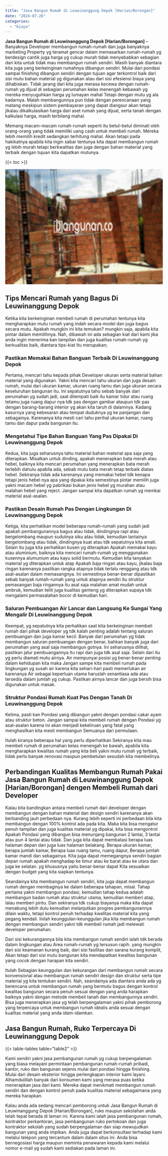 ```yaml
---
title: "Jasa Bangun Rumah di Leuwinanggung Depok [Harian/Borongan]"
date: "2024-07-26"
categories: 
  - "biaya"
---
```


**Jasa Bangun Rumah di Leuwinanggung Depok \[Harian/Borongan\]** – Banyaknya Developer membangun rumah-rumah dan juga banyaknya marketing Property yg teramat gencar dalam memasarkan rumah-rumah yg berdesign cantik juga harga yg cukup murah tidak menyebabkan sebagian dari kita untuk tidak mau membangun rumah sendiri. Masih banyak diantara kita juga yang berkeinginan rumahnya dibangun sendiri. Mulai dari pondasi sampai finishing dibangun sendiri dengan tujuan agar terkontrol baik dari sisi mutu bahan material yg digunakan atau dari sisi efesiensi biaya yang dihabiskan. Tidak jarang dari kita juga merasa kecewa dengan rumah-rumah yg dijual di sebagian perumahan kelas menengah kebawah yg mereka menyuguhkan harga yg lumayan mahal Tetapi dengan mutu yg ala kadarnya. Malah membangunnya pun tidak dengan perencanaan yang matang meskipun sistem pembayaran yang dapat diangsur akan tetapi jikalau dikalkulasikan harga dari aset rumah yang dijual, serta tanah dengan kalkulasi harga, masih terbilang mahal.

Memang macam-macam rumah-rumah seperti itu betul-betul diminati oleh orang-orang yang tidak memiliki uang cash untuk membeli rumah. Mereka lebih memilih kredit sedangkan terhitung mahal. Akan tetapi pada hakikatnya apabila kita ingin sabar tentunya kita dapat membangun rumah yg lebih murah tetapi berkwalitas dan juga dengan bahan material yang terbaik dengan tujuan kita dapatkan mutunya.

{{< toc >}}

![Jasa Bangun Rumah di Leuwinanggung Depok [Harian/Borongan]](/images/borong-bangunan-29.png)

## Tips Mencari Rumah yang Bagus Di Leuwinanggung Depok

Ketika kita berkeinginan membeli rumah di perumahan tentunya kita mengharapkan mutu rumah yang indah secara model dan juga bagus secara mutu. Apakah mungkin ini kita temukan? mungkin saja, apabila kita pintar dalam memilihnya. Nah, dibawah ini ada sebagian kiat dari kami jika anda ingin menerima kan tampilan dan juga kualitas rumah-rumah yg berkualitas baik, diantara tips-kiat Itu merupakan;

### Pastikan Memakai Bahan Banguan Terbaik Di Leuwinanggung Depok

Pertama, mencari tahu kepada pihak Developer ukuran serta material bahan material yang digunakan. Yakni kita mencari tahu ukuran dan juga desain rumah, mulai dari ukuran kamar, ukuran ruang tamu dan juga ukuran secara keseluruhan bangunan itu. Ini sepatutnya tahu sebab banyak dari perumahan yg sudah jadi, saat ditempati baik itu kamar tidur atau ruang tetamu juga ruang dapur nya tdk pas dengan gambar ataupun tdk pas dengan barang-barang interior yg akan kita taruh di dalamnya. Kadang kasurnya yang kebesaran atau tempat duduknya yg ke panjangan dan sebagainya. Karenanya kita mesti cari tahu perihal ukuran kamar, ruang tamu dan dapur pada bangunan itu.

### Mengetahui Tipe Bahan Banguan Yang Pas Dipakai Di Leuwinanggung Depok

Kedua, kita juga seharusnya tahu material bahan material apa saja yang diterapkan. Misalkan untuk dinding, apakah menerapkan bata merah atau hebel, baiknya kita mencari perumahan yang menerapkan bata merah terlebih dahulu apabila ada, sebab mutu bata merah tetap terbaik diatas hebel. Sekiranya tidak ada karenanya yang memakai hebel tdk kenapa tetapi jenis hebel nya apa yang dipakai kita semestinya pintar memilih juga yakni macam hebel yg pabrikasi bukan jenis hebel yg murahan atau malahan hebel yang reject. Jangan sampai kita dapatkan rumah yg memkai material asal-asalan.

### Pastikan Desain Rumah Pas Dengan Lingkungan Di Leuwinanggung Depok

Ketiga, kita perhatikan model beberapa rumah-rumah yang sudah jadi apakah pembangunannya bagus atau tidak, dindingnya rapi atau bergelombang maupun sudutnya siku atau tidak, kemudian lantainya bergelombang atau tidak, dindingnya kuat atau tdk sepatutnya kita amati. Selain itu juga kita perhatikan kusen yg diterapkan Apakah memakai kayu atau aluminium, baiknya kita mencari rumah-rumah yg menggunakan kusennya alumunium atau kayu solid bermutu. Kemudian kita tanyakan material yg diterapkan untuk atap Apakah baja ringan atau kayu, jikalau baja ringan karenanya pastikan rangka atapnya tidak terlalu renggang atau tdk asal-asalan dalam memasangnya. Ini semestinya benar-benar dipastikan sebab banyak rumah-rumah yang untuk atapnya sendiri itu struktur pemasangan baja ringannya itu asal saja malahan amat mudah untuk ambruk, kemudian teliti juga kualitas genteng yg diterapkan supaya tdk mengalami permasalahan bocor di kemudian hari.

### Saluran Pembuangan Air Lancar dan Langsung Ke Sungai Yang Mengalir Di Leuwinanggung Depok

Keempat, yg sepatutnya kita perhatikan saat kita berkeinginan membeli rumah dari pihak developer yg tdk kalah penting adalah tentang saluran pembuangan dan juga kamar kecil. Banyak dari perumahan yg tidak membangun saluran pembuangan dengan benar, bahkan banyak juga dari perumahan yang asal saja membangun gotnya. Ini seharusnya dilihat, pastikan jalur pembuangannya itu rapi dan juga tdk asal saja. Selain dari itu yg perlu diamati mutu airnya. Air mempunyai posisi yg benar-benar penting dalam kehidupan kita maka Jangan sampe kita membeli rumah pada lingkungan yg susah air karena kita sehari-hari pasti memerlukan air karenanya Air sebagai keperluan utama haruslah senantiasa ada atau tersedia dalam jumlah yg cukup. Pastikan airnya lancar dan juga bersih bisa digunakan untuk masak.

### Struktur Pondasi Rumah Kuat Pas Dengan Tanah Di Leuwinanggung Depok

Kelima, pasti kan Pondasi yang dibangun yakni dengan pondasi cakar ayam atau struktur beton. Jangan sampai kita membeli rumah dengan Pondasi yg asal-asalan karena ini akan menjadi kekeliruan yang fatal yang menghasilkan kita mesti membangun Semuanya dari permulaan.

Itulah kiranya beberapa hal yang perlu diperhatikan Sekiranya kita mau membeli rumah di perumahan kelas menengah ke bawah, apabila kita mengharapkan kwalitas rumah yang kita beli yakni mutu rumah yg terbaik, tidak perlu banyak renovasi maupun pembetulan sesudah kita membelinya.

## Perbandingan Kualitas Membangun Rumah Pakai Jasa Bangun Rumah di Leuwinanggung Depok \[Harian/Borongan\] dengen Membeli Rumah dari Developer

Kalau kita bandingkan antara membeli rumah dari developer dengan membangun dengan bahan material dan design sendiri karenanya akan berbanding jauh perbedaan nya. Kurang lebih seperti ini perbedaan bila kita membangun dengan 100% kontrol ada pada kita. Maka kita bisa mengatur penuh tampilan dan juga kualitas material yg dipakai, kita bisa mengontrol Apakah Pondasi yang dibangun bisa menunjang bangunan 2 lantai, 3 lantai atau pun 4 lantai atau tidak. Dan juga kita dapat membatasi berapa luas halaman depan dan juga luas halaman belakang. Berapa ukuran kamar, berapa jumlah kamar, Berapa luas ruang tamu, ruang dapur, Berapa jumlah kamar mandi dan sebagainya. Kita juga dapat memegangnya sendiri bagian depan rumah apakah menghadap ke timur atau ke barat atau ke utara dan juga ke selatan. yg khususnya yaitu benar-benar dapat Kita sesuaikan dengan budget yang kita siapkan tentunya.

Seandainya kita membangun rumah sendiri, kita juga dapat membangun rumah dengan membaginya ke dalam beberapa tahapan, misal. Tahap pertama yakni membangun pondasi, kemudian tahap kedua adalah membangun badan rumah atau struktur utama, kemudian memberi atap, lalau memberi pintu. Dan sekiranya tdk cukup biayanya maka kita dapat menabung lebih dulu kemudian melanjutkan progres pembangunannya dilain waktu, tetapi kontrol penuh terhadap kwalitas material kita yang pegang kendali. Inilah keunggulan-keunggulan jika kita membangun rumah dengan membangun sendiri yakni tdk membeli rumah jadi melewati developer perumahan.

Dari sisi kekurangannya bila kita membangun rumah sendiri ialah tdk berada dalam lingkungan atau Area rumah-rumah yg tersusun rapih. yang mungkin dari sisi keamanan kurang baik, dari sisi fasilitas dan sarana kurang komplit, Akan tetapi dari sisi mutu bangunan kita mendapatkan kwalitas bangunan yang cocok dengan harapan kita sendiri.

Itulah Sebagian keunggulan dan kekurangan dari membangun rumah secara konvensional atau membangun rumah sendiri design dan struktur serta tipe material yg kita tentukan sendiri. Nah, seandainya ada diantara anda ada yg berencana untuk membangun rumah yang bermutu bagus dengan kontrol kwalitas bangunan secara penuh sesuai dengan yang anda harapkan baiknya yakni dengan metode membeli tanah dan membangunnya sendiri. Bisa juga menerapkan jasa yg telah berpengalaman yakni pihak pemborong yang terpercaya untuk membangun rumah idealis anda sesuai dengan kualitas material yang anda idam-idamkan.

## Jasa Bangun Rumah, Ruko Terpercaya Di Leuwinanggung Depok

{{< table-tables table="table2" >}}

Kami sendiri yakni jasa pembangunan rumah yg cukup berpengalaman yang biasa melayani permintaan pembangunan rumah-rumah pribadi, kantor, ruko dan bangunan sejenis mulai dari pondasi hingga finishing. Mulai dari desain eksterior hingga perlengkapan interior kami layani. Alhamdulillah banyak dari konsumen kami yang merasa puas ketika menerapkan jasa dari kami. Mereka dapat menikmati membangun rumah sendiri dan dengan kontrol penuh pada kualitas material sebagaimana yang mereka harapkan.

Kalau anda ada sedang mencari pemborong untuk Jasa Bangun Rumah di Leuwinanggung Depok \[Harian/Borongan\], ruko maupun sekolahan anda telah tepat berada di laman ini. Karena kami ialah jasa pembangunan rumah, kontraktor perkantoran, jasa pembangunan ruko pertokoan dan juga kontraktor sekolah yang sudah berpengalaman dan siap mewujudkan bangunan yang anda impikan. Anda juga dapat berkonsultasi terhadap kami melalui telepon yang tercantum dalam dalam situs ini. Anda bisa bernegosiasi harga maupun meminta penawaran kepada kami melalui nomor e-mail yg sudah kami sediakan pada laman ini.
